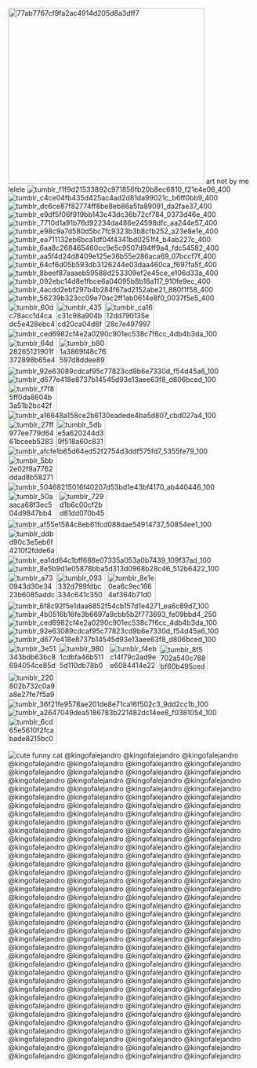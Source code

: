 <img width="400" height="358" alt="77ab7767cf9fa2ac4914d205d8a3dff7" src="https://github.com/user-attachments/assets/78f74af0-6132-43b1-bc90-b3d5681443cc" /> art not by me lelele 
![tumblr_f1f9d21533892c971856fb20b8ec6810_f21e4e06_400](https://github.com/user-attachments/assets/ff8271f0-4bc1-4a1d-af4f-0a5f8981878e)![tumblr_c4ce04fb435d425ac4ad2d81da99021c_b6ff0bb9_400](https://github.com/user-attachments/assets/9238a892-416e-4cc4-8345-44d7962c6c01)
![tumblr_dc6ce87f82774ff8be8eb86a5fa89091_da2fae37_400](https://github.com/user-attachments/assets/e30e5c17-a412-48ad-a701-9bb38c6a34c9)
![tumblr_e9df5f06f919bb143c43dc36b72cf784_0373d46e_400](https://github.com/user-attachments/assets/34d8fbb3-4b04-4dc6-8a22-4466536442c9)
![tumblr_7710d1a91b76d92234da486e24598dfc_aa244e57_400](https://github.com/user-attachments/assets/a11ad329-d9ee-4a7b-a2a7-c258adef2e30)![tumblr_e98c9a7d580d5bc7fc9323b3b8cfb252_a23e8e1e_400](https://github.com/user-attachments/assets/133b0539-564c-4829-9fea-232a2e5b16c0)
![tumblr_ea711132eb6bca1df04f4341bd0251f4_b4ab227c_400](https://github.com/user-attachments/assets/b4f73b06-85c9-4609-8521-28127c10dc2b)
![tumblr_6aa8c268465460cc9e5c9507d94ff9a4_fdc54582_400](https://github.com/user-attachments/assets/71ed49dd-1c7d-49a3-8d93-36046a471e2a)![tumblr_aa5f4d24d8409e125e36b55e286aca69_07bccf7f_400](https://github.com/user-attachments/assets/59b0a60c-a0ef-4b7c-b61a-2a139b5e3ac3)
![tumblr_64cf6d05b593db3126244e03daa460ca_f697fa5f_400](https://github.com/user-attachments/assets/bf9bb95b-a147-4b7d-95d2-417a04f6668b)
![tumblr_8beef87aaaeb59588d253309ef2e45ce_e106d33a_400](https://github.com/user-attachments/assets/4d218ede-a992-4cb7-9187-2c9872e2fb69)![tumblr_092ebc14d8e1fbce6a04095b8b18a117_910fe9ec_400](https://github.com/user-attachments/assets/1ea96abc-38c5-48fe-baa0-d5ebd5377dde)
![tumblr_4acdd2ebf297b4b284f67ad2152abe21_880f1f58_400](https://github.com/user-attachments/assets/54f5fa27-b967-4f85-a3cc-1ad84262420c)
![tumblr_56239b323cc09e70ac2ff1ab0614e8f0_0037f5e5_400](https://github.com/user-attachments/assets/dba454df-03f0-4210-a34f-f235f4afc9a0)
⠀⠀⠀⠀⠀⠀<img width="99" height="56" alt="tumblr_60dc78acc1d4cadc5e428ebc40d625e7_8316c23c_100" src="https://github.com/user-attachments/assets/b9becd49-1792-45df-97d5-62fa5e5f8002" /><img width="99" height="56" alt="tumblr_435c31c98a904bcd20ca04d6f5b97854_f9d63e06_100" src="https://github.com/user-attachments/assets/55fecba4-36c4-423e-a928-ad60e5e0f26b" /><img width="99" height="56" alt="tumblr_ca1612dd790135e28c7e497997640e78_a8157248_100" src="https://github.com/user-attachments/assets/1882a1ef-ea45-4c58-a172-8dce44e066b4" />![tumblr_ced6982cf4e2a0290c901ec538c7f6cc_4db4b3da_100](https://github.com/user-attachments/assets/d311b3fe-90e3-446b-8f6d-c80327e70eb0)<img width="99" height="56" alt="tumblr_64d28265121901f372898b65e4dfd22c_07724ec8_100" src="https://github.com/user-attachments/assets/82525931-e62a-42ef-824f-21956d0e01e8" />
<img width="99" height="56" alt="tumblr_b801a3869f48c76597d8ddee89e5bc56_90d60016_100" src="https://github.com/user-attachments/assets/0685c911-eee8-4788-985f-c39af1711b64" />![tumblr_92e63089cdcaf95c77823cd9b6e7330d_f54d45a6_100](https://github.com/user-attachments/assets/e2fdcc94-4755-4333-a3a6-d2610c7c842a)![tumblr_d677e418e8737b14545d93e13aee63f8_d806bced_100](https://github.com/user-attachments/assets/156c30f9-2a63-4ff9-b58f-b45de07ea3a8)<img width="99" height="56" alt="tumblr_f7f85ff0da8604b3a51b2bc42f996de1_37436fff_100" src="https://github.com/user-attachments/assets/5ba22164-7e83-4e4a-a646-7727b3ea7b75" />
![tumblr_a16648a158ce2b6130eadede4ba5d807_cbd027a4_100](https://github.com/user-attachments/assets/219d5bc7-a64c-44eb-9187-997879c930c2)<img width="99" height="56" alt="tumblr_27ff977ee779d6461bceeb5283df1af5_bf48bdf6_100" src="https://github.com/user-attachments/assets/d66409ce-cd3a-4a9f-87cc-af6fff31e53d" /><img width="99" height="56" alt="tumblr_5dbe5a620244d39f518a60c83115ff59_c530323e_100" src="https://github.com/user-attachments/assets/94b6d333-d595-4056-8a47-cc99c661dba4" />
![tumblr_afcfe1b65d64ed52f2754d3ddf575fd7_5355fe79_100](https://github.com/user-attachments/assets/b379d877-954f-4989-ac22-84c3aaa1a3bb)
<img width="99" height="56" alt="tumblr_5bb2e02f9a7762ddad8b5827135fef3a_fa601fcf_100" src="https://github.com/user-attachments/assets/4d1a146c-9284-4d69-93a3-3b33126f3cc4" />![tumblr_50468215016f40207d53bd1e43bf4170_ab440446_100](https://github.com/user-attachments/assets/8ee3eb7a-dc1a-4fb0-8c48-6414686e2add)
<img width="99" height="56" alt="tumblr_50aaaca68f3ec504d9847bb49aac2362_e1fd7314_100" src="https://github.com/user-attachments/assets/04322546-a7dc-4209-b0a5-0abab978c344" />
<img width="99" height="56" alt="tumblr_729d1b6c00cf2bd81dd070b45ccba0ef_3b6f10d6_100" src="https://github.com/user-attachments/assets/bf61212f-fa0e-40eb-9d34-d16b328d5047" />![tumblr_af55e1584c8eb61fcd088dae54914737_50854ee1_100](https://github.com/user-attachments/assets/de5e1327-0815-4fbc-9db2-efd35c932b6c)
<img width="99" height="56" alt="tumblr_ddbd90c3e5eb6f4210f2fdde6ae0a1fe_7a4ec9fd_100" src="https://github.com/user-attachments/assets/cbb4cef3-ad0d-422a-9469-7b0739e4163c" />
![tumblr_ea1dd64c1bff688e07335a053a0b7439_109f37ad_100](https://github.com/user-attachments/assets/1f09d17f-49ab-4458-8c2d-a9039d81ba6c)
![tumblr_8e5b9d1e05878bba5d313d0968b28c46_512b6422_100](https://github.com/user-attachments/assets/68de4939-0508-4408-93b2-3d5073e686a4)
<img width="99" height="56" alt="tumblr_a730943d30e3423b6085addc5a879dfc_0568cf84_100" src="https://github.com/user-attachments/assets/21faf759-937a-45ef-961e-09d9f12fca5a" /><img width="99" height="56" alt="tumblr_093332d799fdbc334c641c3508af2c46_fe1546c7_100" src="https://github.com/user-attachments/assets/27518309-5c08-4819-aa4d-a08e8b36916e" />
<img width="99" height="56" alt="tumblr_8e1e0ea6c9ec1664ef364b71d0355d7f_68d217c7_100" src="https://github.com/user-attachments/assets/3090700a-e45a-49aa-9d82-d548d735f918" />
![tumblr_6f8c92f5e1daa6852f54cb157d1e4271_ea6c89d7_100](https://github.com/user-attachments/assets/18bb16c2-2d50-4f31-91cd-d3f426a2424a)
![tumblr_4b0516b16fe3b6697a9cbb5b2f773693_fe09bbd4_250](https://github.com/user-attachments/assets/bd495417-daf5-4435-8b39-84db6633d0fc)![tumblr_ced6982cf4e2a0290c901ec538c7f6cc_4db4b3da_100](https://github.com/user-attachments/assets/62b84730-2ce9-42d9-bde7-381995714fc7)
![tumblr_92e63089cdcaf95c77823cd9b6e7330d_f54d45a6_100](https://github.com/user-attachments/assets/2b7d9937-7174-4db7-9a2f-a7ec2cd91337)
![tumblr_d677e418e8737b14545d93e13aee63f8_d806bced_100](https://github.com/user-attachments/assets/08509d6a-645b-4381-ae6f-025fc4b7b72d)
<img width="99" height="56" alt="tumblr_3e51343bdb63bc8694054ce85d62ac07_d02e9739_100" src="https://github.com/user-attachments/assets/ddfaa5e2-6f2c-46d0-96cc-ca8f4089348e" />
<img width="99" height="56" alt="tumblr_9801cdbfa46b5115d110db78b0b51149_20abf91b_100" src="https://github.com/user-attachments/assets/33d7d389-2001-4b67-a395-6c07fd4b47f5" />
<img width="99" height="56" alt="tumblr_f4ebc14f79c2ad9ee6084414e2230436_19ffb311_100" src="https://github.com/user-attachments/assets/8d4d896b-f014-4586-afc7-ab0ec4fa8081" />
<img width="98" height="54" alt="tumblr_8f5702a540c788bf60b495ced9c706db_997cfc3e_100" src="https://github.com/user-attachments/assets/85d0f8d6-2882-449f-82dc-51477e476e66" />
<img width="99" height="56" alt="tumblr_220802b732c0a9a8e27fe7f5a9ebc983_8cb3d527_100" src="https://github.com/user-attachments/assets/783bf0ea-35e9-494e-978b-06e978202eec" />
![tumblr_36f21fe9578ae201de8e71ca16f502c3_9dd2cc1b_100](https://github.com/user-attachments/assets/b16dbd9d-f951-4bff-ada5-944213936e77)
![tumblr_a2647049dea5186783b221482dc14ee8_f0381054_100](https://github.com/user-attachments/assets/9a5b426d-8125-43b0-8416-d1b2eb25f9f0)
<img width="99" height="56" alt="tumblr_6cd65e5610f2fcabade8215bc0db3aa6_3e0fc0b4_100" src="https://github.com/user-attachments/assets/37f9f912-1276-4f61-9558-7c0830b873b4" />

![cute funny cat](https://github.com/user-attachments/assets/c1970e8e-0603-4b44-8f7e-c57469e6a09b)
@kingofalejandro @kingofalejandro @kingofalejandro @kingofalejandro @kingofalejandro @kingofalejandro @kingofalejandro @kingofalejandro @kingofalejandro @kingofalejandro @kingofalejandro @kingofalejandro @kingofalejandro @kingofalejandro @kingofalejandro @kingofalejandro @kingofalejandro @kingofalejandro @kingofalejandro @kingofalejandro @kingofalejandro @kingofalejandro @kingofalejandro @kingofalejandro @kingofalejandro @kingofalejandro @kingofalejandro @kingofalejandro @kingofalejandro @kingofalejandro @kingofalejandro @kingofalejandro @kingofalejandro @kingofalejandro @kingofalejandro @kingofalejandro @kingofalejandro @kingofalejandro @kingofalejandro @kingofalejandro @kingofalejandro @kingofalejandro @kingofalejandro @kingofalejandro @kingofalejandro @kingofalejandro @kingofalejandro @kingofalejandro @kingofalejandro @kingofalejandro @kingofalejandro @kingofalejandro @kingofalejandro @kingofalejandro @kingofalejandro @kingofalejandro @kingofalejandro @kingofalejandro @kingofalejandro @kingofalejandro @kingofalejandro @kingofalejandro @kingofalejandro @kingofalejandro @kingofalejandro @kingofalejandro @kingofalejandro @kingofalejandro @kingofalejandro @kingofalejandro @kingofalejandro @kingofalejandro @kingofalejandro @kingofalejandro @kingofalejandro @kingofalejandro @kingofalejandro @kingofalejandro @kingofalejandro @kingofalejandro @kingofalejandro @kingofalejandro @kingofalejandro @kingofalejandro @kingofalejandro @kingofalejandro @kingofalejandro @kingofalejandro @kingofalejandro @kingofalejandro @kingofalejandro @kingofalejandro @kingofalejandro @kingofalejandro @kingofalejandro @kingofalejandro @kingofalejandro @kingofalejandro @kingofalejandro @kingofalejandro @kingofalejandro @kingofalejandro @kingofalejandro @kingofalejandro @kingofalejandro @kingofalejandro @kingofalejandro @kingofalejandro @kingofalejandro @kingofalejandro @kingofalejandro @kingofalejandro @kingofalejandro @kingofalejandro @kingofalejandro @kingofalejandro @kingofalejandro @kingofalejandro @kingofalejandro @kingofalejandro @kingofalejandro @kingofalejandro @kingofalejandro @kingofalejandro @kingofalejandro @kingofalejandro @kingofalejandro @kingofalejandro @kingofalejandro @kingofalejandro @kingofalejandro @kingofalejandro @kingofalejandro @kingofalejandro @kingofalejandro @kingofalejandro @kingofalejandro @kingofalejandro @kingofalejandro @kingofalejandro @kingofalejandro @kingofalejandro @kingofalejandro @kingofalejandro @kingofalejandro @kingofalejandro @kingofalejandro 
